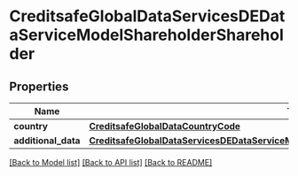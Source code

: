 # CreditsafeGlobalDataServicesDEDataServiceModelShareholderShareholder

## Properties
Name | Type | Description | Notes
------------ | ------------- | ------------- | -------------
**country** | [**CreditsafeGlobalDataCountryCode**](CreditsafeGlobalDataCountryCode.md) |  | [optional] 
**additional_data** | [**CreditsafeGlobalDataServicesDEDataServiceModelShareholderAdditionalDataShareholderDetail**](CreditsafeGlobalDataServicesDEDataServiceModelShareholderAdditionalDataShareholderDetail.md) |  | [optional] 

[[Back to Model list]](../README.md#documentation-for-models) [[Back to API list]](../README.md#documentation-for-api-endpoints) [[Back to README]](../README.md)

